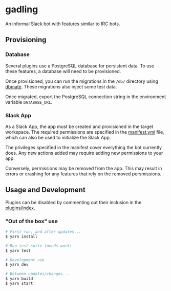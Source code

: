 # gadling

An informal Slack bot with features similar to IRC bots.

## Provisioning

### Database

Several plugins use a PostgreSQL database for persistent data. To use these
features, a database will need to be provisioned.

Once provisioned, you can run the migrations in the `/db/` directory using
[dbmate][dbmate]. These migrations also inject some test data.

Once migrated, export the PostgreSQL connection string in the environment
variable `DATABASE_URL`.

### Slack App

As a Slack App, the app must be created and provisioned in the target workspace.
The required permissions are specified in the [manifest.yml](./manifest.yml)
file, which can also be used to initialize the Slack App.

The privileges specified in the manifest cover everything the bot currently
does. Any new actions added may require adding new permissions to your app.

Conversely, permissions may be removed from the app. This may result in errors
or crashing for any features that rely on the removed persmissions.

## Usage and Development

Plugins can be disabled by commenting out their inclusion in the
[plugins/index](./src/plugins/index.ts).

### "Out of the box" use

```bash
# First run, and after updates...
$ yarn install

# Run test suite (needs work)
$ yarn test

# Development use
$ yarn dev

# Between updates/changes...
$ yarn build
$ yarn start
```

[dbmate]: https://github.com/amacneil/dbmate
